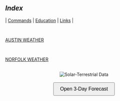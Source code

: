 <link rel="stylesheet" href="dark-theme.css">

## _Index_

| [Commands](./commands.md) | [Education](./education.md) | [Links](./links.md) |

<br>

<a class="weatherwidget-io" href="https://forecast7.com/en/30d27n97d74/austin/?unit=us" data-label_1="AUSTIN" data-label_2="WEATHER" data-theme="original">AUSTIN WEATHER</a>
<script>
!function(d,s,id){var js,fjs=d.getElementsByTagName(s)[0];if(!d.getElementById(id)){js=d.createElement(s);js.id=id;js.src='https://weatherwidget.io/js/widget.min.js';fjs.parentNode.insertBefore(js,fjs);}}(document,'script','weatherwidget-io-js');
</script>

<br>

<a class="weatherwidget-io" href="https://forecast7.com/en/36d85n76d29/norfolk/?unit=us" data-label_1="NORFOLK" data-label_2="WEATHER" data-theme="original" >NORFOLK WEATHER</a>
<script>
!function(d,s,id){var js,fjs=d.getElementsByTagName(s)[0];if(!d.getElementById(id)){js=d.createElement(s);js.id=id;js.src='https://weatherwidget.io/js/widget.min.js';fjs.parentNode.insertBefore(js,fjs);}}(document,'script','weatherwidget-io-js');
</script>

<br>

<center>
    <img src="https://www.hamqsl.com/solar101vhf.php" alt="Solar-Terrestrial Data">
</center>

<br> 

<div style="text-align: center;">
  <button onclick="openPopup()" style="padding: 10px 20px; font-size: 16px;">Open 3-Day Forecast</button>
</div>

<div id="popup" style="display:none; position:fixed; top:10%; left:50%; transform:translateX(-50%); width:700px; height:80%; background:white; border:1px solid black; box-shadow:0px 0px 10px rgba(0,0,0,0.5); z-index:1000; overflow:auto; padding: 10px;">
  <button onclick="closePopup()" style="float:right; margin:10px; padding: 5px 10px; font-size: 14px;">Close</button>
  <iframe src="https://services.swpc.noaa.gov/text/3-day-forecast.txt" style="width:100%; height:90%; border:none; font-family: monospace; font-size: 14px; padding: 10px; margin: 10px;"></iframe>
</div>

<script>
  function openPopup() {
    document.getElementById('popup').style.display = 'block';
  }

  function closePopup() {
    document.getElementById('popup').style.display = 'none';
  }
</script>

